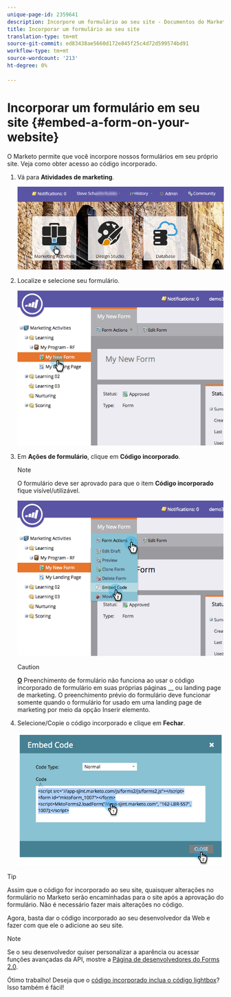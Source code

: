 ```yaml
---
unique-page-id: 2359641
description: Incorpore um formulário ao seu site - Documentos do Marketing - Documentação do produto
title: Incorporar um formulário ao seu site
translation-type: tm+mt
source-git-commit: ed83438ae5660d172e845f25c4d72d599574bd91
workflow-type: tm+mt
source-wordcount: '213'
ht-degree: 0%

---
```



# Incorporar um formulário em seu site {#embed-a-form-on-your-website}

O Marketo permite que você incorpore nossos formulários em seu próprio site. Veja como obter acesso ao código incorporado.

1. Vá para **Atividades de marketing**.

   ![](assets/login-marketing-activities-4.png)

1. Localize e selecione seu formulário.

   ![](assets/image2014-9-15-12-3a12-3a14.png)

1. Em **Ações de formulário**, clique em **Código incorporado**.

   >[!NOTE]
   >
   >O formulário deve ser aprovado para que o item **Código incorporado** fique visível/utilizável.

   ![](assets/image2014-9-15-12-3a12-3a20.png)

   >[!CAUTION]
   >
   >**[O](/help/marketo/product-docs/administration/settings/edit-landing-page-settings.md)** Preenchimento de formulário não funciona ao usar o código incorporado de formulário em suas próprias páginas  __ ou landing page de marketing. O preenchimento prévio do formulário deve funcionar somente quando o formulário for usado em uma landing page de marketing por meio da opção Inserir elemento.

1. Selecione/Copie o código incorporado e clique em **Fechar**.

   ![](assets/image2014-9-15-12-3a12-3a31.png)

>[!TIP]
>
>Assim que o código for incorporado ao seu site, quaisquer alterações no formulário no Marketo serão encaminhadas para o site após a aprovação do formulário. Não é necessário fazer mais alterações no código.

Agora, basta dar o código incorporado ao seu desenvolvedor da Web e fazer com que ele o adicione ao seu site.

>[!NOTE]
>
>Se o seu desenvolvedor quiser personalizar a aparência ou acessar funções avançadas da API, mostre a [Página de desenvolvedores do Forms 2.0](https://developers.marketo.com/documentation/websites/forms-2-0/).

Ótimo trabalho! Deseja que o [código incorporado inclua o código lightbox](/help/marketo/product-docs/demand-generation/forms/form-actions/use-a-form-in-a-lightbox.md)? Isso também é fácil!
